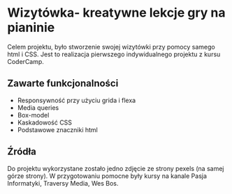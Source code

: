 # Wizytówka- kreatywne lekcje gry na pianinie

Celem projektu, było stworzenie swojej wizytówki przy pomocy samego html i CSS. Jest to realizacja pierwszego indywidualnego projektu z kursu CoderCamp.

## Zawarte funkcjonalności

- Responsywność przy użyciu grida i flexa
- Media queries
- Box-model
- Kaskadowość CSS
- Podstawowe znaczniki html

## Źródła

Do projektu wykorzystane zostało jedno zdjęcie ze strony pexels (na samej górze strony).
W przygotowaniu pomocne były kursy na kanale Pasja Informatyki, Traversy Media, Wes Bos.
